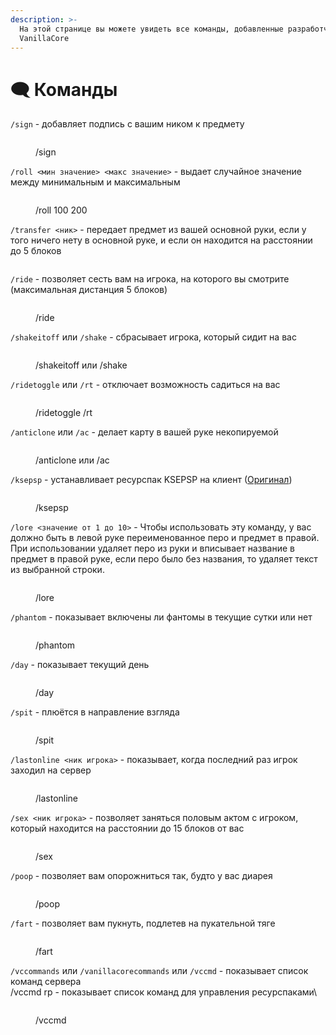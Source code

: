 ```yaml
---
description: >-
  На этой странице вы можете увидеть все команды, добавленные разработчиками
  VanillaCore
---
```


# 🗨️ Команды

`/sign` - добавляет подпись с вашим ником к предмету

<figure><img src="../../.gitbook/assets/image (11).png" alt=""><figcaption><p>/sign</p></figcaption></figure>

`/roll <мин значение> <макс значение>` - выдает случайное значение между минимальным и максимальным

<figure><img src="../../.gitbook/assets/image (13).png" alt=""><figcaption><p>/roll 100 200</p></figcaption></figure>

`/transfer <ник>` - передает предмет из вашей основной руки, если у того ничего нету в основной руке, и если он находится на расстоянии до 5 блоков

<figure><img src="../../.gitbook/assets/image (25).png" alt=""><figcaption></figcaption></figure>

`/ride` - позволяет сесть вам на игрока, на которого вы смотрите (максимальная дистанция 5 блоков)

<figure><img src="../../.gitbook/assets/image (14).png" alt=""><figcaption><p>/ride</p></figcaption></figure>

&#x20;`/shakeitoff` или `/shake` - сбрасывает игрока, который сидит на вас

<figure><img src="../../.gitbook/assets/image (15).png" alt=""><figcaption><p>/shakeitoff или /shake</p></figcaption></figure>

`/ridetoggle` или `/rt` - отключает возможность садиться на вас

<figure><img src="../../.gitbook/assets/image (32).png" alt=""><figcaption><p>/ridetoggle /rt</p></figcaption></figure>

&#x20;`/anticlone` или `/ac` - делает карту в вашей руке некопируемой

<figure><img src="../../.gitbook/assets/image (17).png" alt=""><figcaption><p>/anticlone или /ac</p></figcaption></figure>

`/ksepsp` - устанавливает ресурспак KSEPSP на клиент ([Оригинал](https://definitelyawhale.github.io/ksepsp\_website/))

<figure><img src="../../.gitbook/assets/image (18).png" alt=""><figcaption><p>/ksepsp</p></figcaption></figure>

`/lore <значение от 1 до 10>`  - Чтобы использовать эту команду, у вас должно быть в левой руке переименованное перо и предмет в правой. При использовании удаляет перо из руки и вписывает название в предмет в правой руке, если перо было без названия, то удаляет текст из выбранной строки.

<figure><img src="../../.gitbook/assets/image (19).png" alt=""><figcaption><p>/lore</p></figcaption></figure>

`/phantom` - показывает включены ли фантомы в текущие сутки или нет

<figure><img src="../../.gitbook/assets/image (20).png" alt=""><figcaption><p>/phantom</p></figcaption></figure>

`/day` - показывает текущий день

<figure><img src="../../.gitbook/assets/image (21).png" alt=""><figcaption><p>/day</p></figcaption></figure>

`/spit` - плюётся в направление взгляда

<figure><img src="../../.gitbook/assets/image (22).png" alt=""><figcaption><p>/spit</p></figcaption></figure>

`/lastonline <ник игрока>` - показывает, когда последний раз игрок заходил на сервер

<figure><img src="../../.gitbook/assets/image (23).png" alt=""><figcaption><p>/lastonline</p></figcaption></figure>

`/sex <ник игрока>` - позволяет заняться половым актом с игроком, который находится на расстоянии до 15 блоков от вас&#x20;

<figure><img src="../../.gitbook/assets/image (24).png" alt=""><figcaption><p>/sex</p></figcaption></figure>

`/poop` - позволяет вам опорожниться так, будто у вас диарея

<figure><img src="../../.gitbook/assets/image (26).png" alt=""><figcaption><p>/poop</p></figcaption></figure>

`/fart` - позволяет вам пукнуть, подлетев на пукательной тяге

<figure><img src="../../.gitbook/assets/image (27).png" alt=""><figcaption><p>/fart</p></figcaption></figure>

`/vccommands` или `/vanillacorecommands` или `/vccmd` - показывает список команд сервера\
/vccmd rp - показывает список команд для управления ресурспаками\


<figure><img src="../../.gitbook/assets/image (28).png" alt=""><figcaption><p>/vccmd</p></figcaption></figure>
